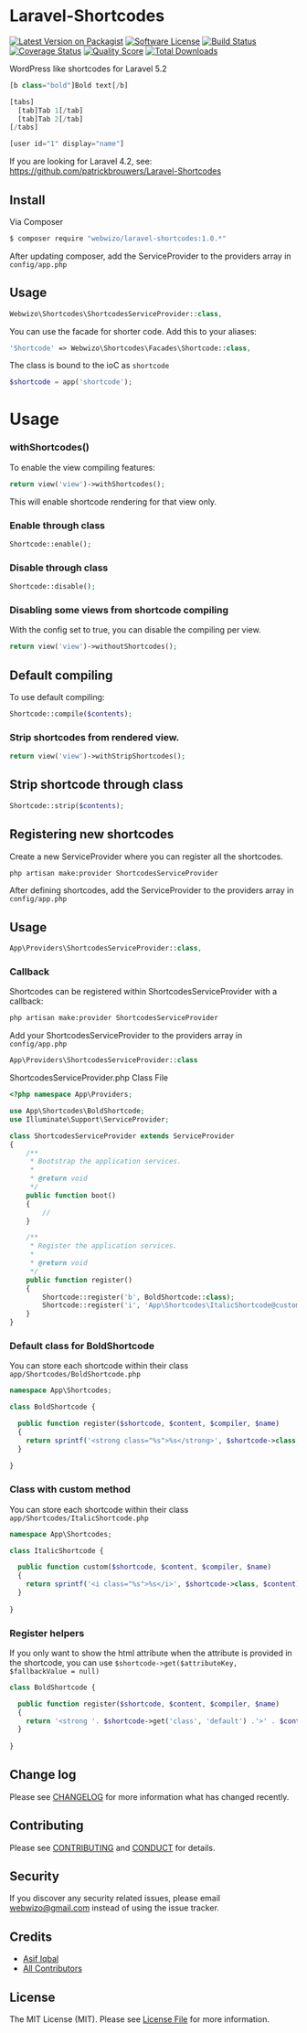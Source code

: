 # Laravel-Shortcodes

[![Latest Version on Packagist][ico-version]][link-packagist]
[![Software License][ico-license]](LICENSE.md)
[![Build Status][ico-travis]][link-travis]
[![Coverage Status][ico-scrutinizer]][link-scrutinizer]
[![Quality Score][ico-code-quality]][link-code-quality]
[![Total Downloads][ico-downloads]][link-downloads]

WordPress like shortcodes for Laravel 5.2

```php
[b class="bold"]Bold text[/b]

[tabs]
  [tab]Tab 1[/tab]
  [tab]Tab 2[/tab]
[/tabs]

[user id="1" display="name"]
```

If you are looking for Laravel 4.2, see: https://github.com/patrickbrouwers/Laravel-Shortcodes

## Install

Via Composer

``` bash
$ composer require "webwizo/laravel-shortcodes:1.0.*"
```

After updating composer, add the ServiceProvider to the providers array in `config/app.php`

## Usage

```php
Webwizo\Shortcodes\ShortcodesServiceProvider::class,
```

You can use the facade for shorter code. Add this to your aliases:

```php
'Shortcode' => Webwizo\Shortcodes\Facades\Shortcode::class,
```

The class is bound to the ioC as `shortcode`

```php
$shortcode = app('shortcode');
```

# Usage

### withShortcodes()

To enable the view compiling features:

```php
return view('view')->withShortcodes();
```

This will enable shortcode rendering for that view only.

### Enable through class

```php
Shortcode::enable();
```

### Disable through class

```php
Shortcode::disable();
```

### Disabling some views from shortcode compiling

With the config set to true, you can disable the compiling per view.

```php
return view('view')->withoutShortcodes();
```

## Default compiling

To use default compiling:

```php
Shortcode::compile($contents);
```

### Strip shortcodes from rendered view.

```php
return view('view')->withStripShortcodes();
```

## Strip shortcode through class

```php
Shortcode::strip($contents);
```

## Registering new shortcodes

Create a new ServiceProvider where you can register all the shortcodes.

``` bash
php artisan make:provider ShortcodesServiceProvider
```

After defining shortcodes, add the ServiceProvider to the providers array in `config/app.php`

## Usage

```php
App\Providers\ShortcodesServiceProvider::class,
```

### Callback

Shortcodes can be registered within ShortcodesServiceProvider with a callback:

```bash
php artisan make:provider ShortcodesServiceProvider
```

Add your ShortcodesServiceProvider to the providers array in `config/app.php`

```php
App\Providers\ShortcodesServiceProvider::class
```

ShortcodesServiceProvider.php Class File
```php
<?php namespace App\Providers;

use App\Shortcodes\BoldShortcode;
use Illuminate\Support\ServiceProvider;

class ShortcodesServiceProvider extends ServiceProvider
{
    /**
     * Bootstrap the application services.
     *
     * @return void
     */
    public function boot()
    {
        //
    }

    /**
     * Register the application services.
     *
     * @return void
     */
    public function register()
    {
        Shortcode::register('b', BoldShortcode::class);
        Shortcode::register('i', 'App\Shortcodes\ItalicShortcode@custom');
    }
}
```

### Default class for BoldShortcode

You can store each shortcode within their class `app/Shortcodes/BoldShortcode.php`
```php
namespace App\Shortcodes;

class BoldShortcode {

  public function register($shortcode, $content, $compiler, $name)
  {
    return sprintf('<strong class="%s">%s</strong>', $shortcode->class, $content);
  }
  
}
```

### Class with custom method

You can store each shortcode within their class `app/Shortcodes/ItalicShortcode.php`
```php
namespace App\Shortcodes;

class ItalicShortcode {

  public function custom($shortcode, $content, $compiler, $name)
  {
    return sprintf('<i class="%s">%s</i>', $shortcode->class, $content);
  }
  
}
```

### Register helpers

If you only want to show the html attribute when the attribute is provided in the shortcode, you can use `$shortcode->get($attributeKey, $fallbackValue = null)`

```php
class BoldShortcode {

  public function register($shortcode, $content, $compiler, $name)
  {
    return '<strong '. $shortcode->get('class', 'default') .'>' . $content . '</strong>';
  }
  
}
```

## Change log

Please see [CHANGELOG](CHANGELOG.md) for more information what has changed recently.

## Contributing

Please see [CONTRIBUTING](CONTRIBUTING.md) and [CONDUCT](CONDUCT.md) for details.

## Security

If you discover any security related issues, please email webwizo@gmail.com instead of using the issue tracker.

## Credits

- [Asif Iqbal][link-author]
- [All Contributors][link-contributors]

## License

The MIT License (MIT). Please see [License File](LICENSE.md) for more information.

[ico-version]: https://img.shields.io/packagist/v/webwizo/laravel-shortcodes.svg?style=flat-square
[ico-license]: https://img.shields.io/badge/license-MIT-brightgreen.svg?style=flat-square
[ico-travis]: https://img.shields.io/travis/webwizo/laravel-shortcodes/master.svg?style=flat-square
[ico-scrutinizer]: https://img.shields.io/scrutinizer/coverage/g/webwizo/laravel-shortcodes.svg?style=flat-square
[ico-code-quality]: https://img.shields.io/scrutinizer/g/webwizo/laravel-shortcodes.svg?style=flat-square
[ico-downloads]: https://img.shields.io/packagist/dt/webwizo/laravel-shortcodes.svg?style=flat-square

[link-packagist]: https://packagist.org/packages/webwizo/laravel-shortcodes
[link-travis]: https://travis-ci.org/webwizo/laravel-shortcodes
[link-scrutinizer]: https://scrutinizer-ci.com/g/webwizo/laravel-shortcodes/code-structure
[link-code-quality]: https://scrutinizer-ci.com/g/webwizo/laravel-shortcodes
[link-downloads]: https://packagist.org/packages/webwizo/laravel-shortcodes
[link-author]: https://github.com/webwizo
[link-contributors]: ../../contributors
